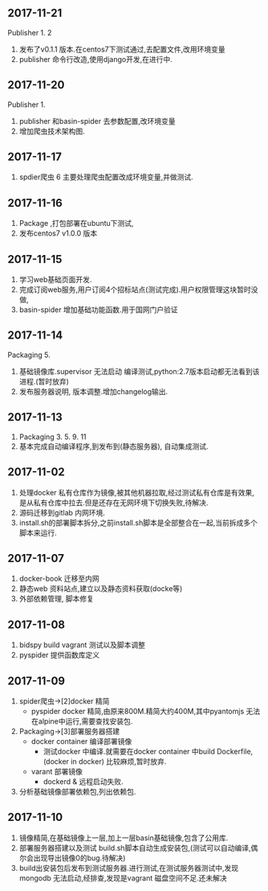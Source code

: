 ## 2017-11-21
Publisher 1. 2
1. 发布了v0.1.1 版本.在centos7下测试通过,去配置文件,改用环境变量
2. publisher 命令行改造,使用django开发,在进行中.

## 2017-11-20
Publisher 1.

1. publisher 和basin-spider 去参数配置,改环境变量
2. 增加爬虫技术架构图.

## 2017-11-17
1. spdier爬虫 6
主要处理爬虫配置改成环境变量,并做测试.

## 2017-11-16
1. Package ,打包部署在ubuntu下测试,
2. 发布centos7 v1.0.0 版本


## 2017-11-15
1. 学习web基础页面开发.
2. 完成订阅web服务,用户订阅4个招标站点(测试完成).用户权限管理这块暂时没做,
3. basin-spider 增加基础功能函数.用于国网门户验证

## 2017-11-14
Packaging 5.
1. 基础镜像库.supervisor 无法启动 编译测试,python:2.7版本启动都无法看到该进程.(暂时放弃)
2. 发布服务器说明, 版本调整.增加changelog输出.

## 2017-11-13
1. Packaging 3. 5. 9. 11
2. 基本完成自动编译程序,到发布到(静态服务器), 自动集成测试.

## 2017-11-02

1. 处理docker 私有仓库作为镜像,被其他机器拉取,经过测试私有仓库是有效果,是从私有仓库中拉去.但是还存在无网环境下切换失败,待解决.
2. 源码迁移到gitlab 内网环境. [](/yuan-ma-qian-yi-bu-zou.md)
3. install.sh的部署脚本拆分,之前install.sh脚本是全部整合在一起,当前拆成多个脚本来运行.

## 2017-11-07

1. docker-book 迁移至内网
2. 静态web 资料站点,建立以及静态资料获取(docke等)
3. 外部依赖管理, 脚本修复

## 2017-11-08
1. bidspy build vagrant 测试以及脚本调整
2. pyspider 提供函数库定义

## 2017-11-09
1. spider爬虫->[2]docker 精简
    + pyspider docker 精简,由原来800M.精简大约400M,其中pyantomjs 无法在alpine中运行,需要查找安装包.
2. Packaging->[3]部署服务器搭建
    + docker container 编译部署镜像  
        + 测试docker 中编译.就需要在docker container 中build Dockerfile, (docker in docker) 比较麻烦,暂时放弃.
    + varant 部署镜像
        + dockerd & 远程启动失败.
3. 分析基础镜像部署依赖包,列出依赖包.
    
## 2017-11-10
1. 镜像精简,在基础镜像上一层,加上一层basin基础镜像,包含了公用库.
2. 部署服务器搭建以及测试 build.sh脚本自动生成安装包,(测试可以自动编译,偶尔会出现导出镜像0的bug.待解决)
3. build出安装包后发布到测试服务器.进行测试,在测试服务器测试中,发现mongodb 无法启动,经排查,发现是vagrant 磁盘空间不足.还未解决
